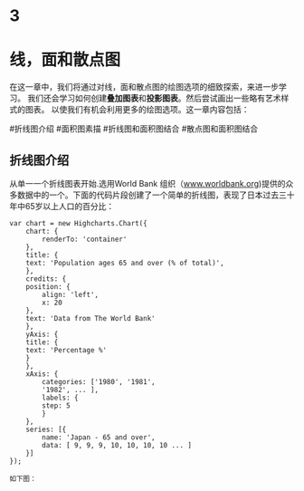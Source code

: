 3 
===================
线，面和散点图
====================
  在这一章中，我们将通过对线，面和散点图的绘图选项的细致探索，来进一步学习。
  我们还会学习如何创建**叠加图表**和**投影图表**。然后尝试画出一些略有艺术样式的图表。
  以使我们有机会利用更多的绘图选项。这一章内容包括：
  
 #折线图介绍
 #面积图素描
 #折线图和面积图结合
 #散点图和面积图结合

 折线图介绍
 -----------------
 
   从单一一个折线图表开始.选用World Bank
   组织（www.worldbank.org)提供的众多数据中的一个。下面的代码片段创建了一个简单的折线图，表现了日本过去三十年中65岁以上人口的百分比：
 
    var chart = new Highcharts.Chart({
        chart: {
            renderTo: 'container'
        },
        title: {
        text: 'Population ages 65 and over (% of total)',
        },
        credits: {
        position: {
            align: 'left',
            x: 20
        },
        text: 'Data from The World Bank'
        },
        yAxis: {
        title: {
        text: 'Percentage %'
        }
        },
        xAxis: {
            categories: ['1980', '1981',
            '1982', ... ],
            labels: {
            step: 5
            }
        },
        series: [{
            name: 'Japan - 65 and over',
            data: [ 9, 9, 9, 10, 10, 10, 10 ... ]
        }]
    });
    
    如下图：
            
  
